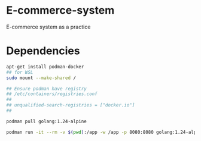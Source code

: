 # E-commerce-system
E-commerce system as a practice

# Dependencies

```bash
apt-get install podman-docker
## for WSL
sudo mount --make-shared /

## Ensure podman have registry
## /etc/containers/registries.conf
##
## unqualified-search-registries = ["docker.io"]
##

podman pull golang:1.24-alpine

podman run -it --rm -v $(pwd):/app -w /app -p 8080:8080 golang:1.24-alpine sh
```